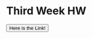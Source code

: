 # Third Week HW

<a href="https://todopost-udk.netlify.app">
    <button>Here is the Link!</button>
</a>
